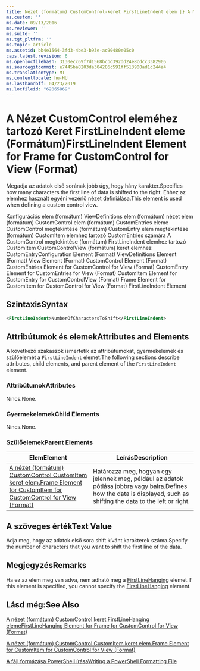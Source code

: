 ```yaml
---
title: Nézet (formátum) CustomControl-keret FirstLineIndent elem |} A Microsoft Docs
ms.custom: ''
ms.date: 09/13/2016
ms.reviewer: ''
ms.suite: ''
ms.tgt_pltfrm: ''
ms.topic: article
ms.assetid: bb4e1564-3fd3-4be3-b93e-ac90480e05c0
caps.latest.revision: 6
ms.openlocfilehash: 3130ecc69f7d1568bcbd392dd24e8cdcc3382905
ms.sourcegitcommit: e7445ba8203da304286c591ff513900ad1c244a4
ms.translationtype: MT
ms.contentlocale: hu-HU
ms.lasthandoff: 04/23/2019
ms.locfileid: "62065869"
---
```

# <a name="firstlineindent-element-for-frame-for-customcontrol-for-view-format"></a><span data-ttu-id="3cb18-102">A Nézet CustomControl eleméhez tartozó Keret FirstLineIndent eleme (Formátum)</span><span class="sxs-lookup"><span data-stu-id="3cb18-102">FirstLineIndent Element for Frame for CustomControl for View (Format)</span></span>

<span data-ttu-id="3cb18-103">Megadja az adatok első sorának jobb úgy, hogy hány karakter.</span><span class="sxs-lookup"><span data-stu-id="3cb18-103">Specifies how many characters the first line of data is shifted to the right.</span></span> <span data-ttu-id="3cb18-104">Ehhez az elemhez használt egyéni vezérlő nézet definiálása.</span><span class="sxs-lookup"><span data-stu-id="3cb18-104">This element is used when defining a custom control view.</span></span>

<span data-ttu-id="3cb18-105">Konfigurációs elem (formátum) ViewDefinitions elem (formátum) nézet elem (formátum) CustomControl elem (formátum) CustomEntries eleme CustomControl megtekintése (formátum) CustomEntry elem megtekintése (formátum) CustomItem elemhez tartozó CustomEntries számára A CustomControl megtekintése (formátum) FirstLineIndent elemhez tartozó CustomItem CustomControlView (formátum) keret elemhez CustomEntry</span><span class="sxs-lookup"><span data-stu-id="3cb18-105">Configuration Element (Format) ViewDefinitions Element (Format) View Element (Format) CustomControl Element (Format) CustomEntries Element for CustomControl for View (Format) CustomEntry Element for CustomEntries for View (Format) CustomItem Element for CustomEntry for CustomControlView (Format) Frame Element for CustomItem for CustomControl for View (Format) FirstLineIndent Element</span></span>

## <a name="syntax"></a><span data-ttu-id="3cb18-106">Szintaxis</span><span class="sxs-lookup"><span data-stu-id="3cb18-106">Syntax</span></span>

```xml
<FirstLineIndent>NumberOfCharactersToShift</FirstLineIndent>
```

## <a name="attributes-and-elements"></a><span data-ttu-id="3cb18-107">Attribútumok és elemek</span><span class="sxs-lookup"><span data-stu-id="3cb18-107">Attributes and Elements</span></span>

<span data-ttu-id="3cb18-108">A következő szakaszok ismertetik az attribútumokat, gyermekelemek és szülőelemét a `FirstLineIndent` elemet.</span><span class="sxs-lookup"><span data-stu-id="3cb18-108">The following sections describe attributes, child elements, and parent element of the `FirstLineIndent` element.</span></span>

### <a name="attributes"></a><span data-ttu-id="3cb18-109">Attribútumok</span><span class="sxs-lookup"><span data-stu-id="3cb18-109">Attributes</span></span>

<span data-ttu-id="3cb18-110">Nincs.</span><span class="sxs-lookup"><span data-stu-id="3cb18-110">None.</span></span>

### <a name="child-elements"></a><span data-ttu-id="3cb18-111">Gyermekelemek</span><span class="sxs-lookup"><span data-stu-id="3cb18-111">Child Elements</span></span>

<span data-ttu-id="3cb18-112">Nincs.</span><span class="sxs-lookup"><span data-stu-id="3cb18-112">None.</span></span>

### <a name="parent-elements"></a><span data-ttu-id="3cb18-113">Szülőelemek</span><span class="sxs-lookup"><span data-stu-id="3cb18-113">Parent Elements</span></span>

|<span data-ttu-id="3cb18-114">Elem</span><span class="sxs-lookup"><span data-stu-id="3cb18-114">Element</span></span>|<span data-ttu-id="3cb18-115">Leírás</span><span class="sxs-lookup"><span data-stu-id="3cb18-115">Description</span></span>|
|-------------|-----------------|
|[<span data-ttu-id="3cb18-116">A nézet (formátum) CustomControl CustomItem keret elem.</span><span class="sxs-lookup"><span data-stu-id="3cb18-116">Frame Element for CustomItem for CustomControl for View (Format)</span></span>](./frame-element-for-customitem-for-customcontrol-for-view-format.md)|<span data-ttu-id="3cb18-117">Határozza meg, hogyan egy jelennek meg, például az adatok pótlása jobbra vagy balra.</span><span class="sxs-lookup"><span data-stu-id="3cb18-117">Defines how the data is displayed, such as shifting the data to the left or right.</span></span>|

## <a name="text-value"></a><span data-ttu-id="3cb18-118">A szöveges érték</span><span class="sxs-lookup"><span data-stu-id="3cb18-118">Text Value</span></span>

<span data-ttu-id="3cb18-119">Adja meg, hogy az adatok első sora shift kívánt karakterek száma.</span><span class="sxs-lookup"><span data-stu-id="3cb18-119">Specify the number of characters that you want to shift the first line of the data.</span></span>

## <a name="remarks"></a><span data-ttu-id="3cb18-120">Megjegyzés</span><span class="sxs-lookup"><span data-stu-id="3cb18-120">Remarks</span></span>

<span data-ttu-id="3cb18-121">Ha ez az elem meg van adva, nem adható meg a [FirstLineHanging](./firstlinehanging-element-for-frame-for-customcontrol-for-view-format.md) elemet.</span><span class="sxs-lookup"><span data-stu-id="3cb18-121">If this element is specified, you cannot specify the [FirstLineHanging](./firstlinehanging-element-for-frame-for-customcontrol-for-view-format.md) element.</span></span>

## <a name="see-also"></a><span data-ttu-id="3cb18-122">Lásd még:</span><span class="sxs-lookup"><span data-stu-id="3cb18-122">See Also</span></span>

[<span data-ttu-id="3cb18-123">A nézet (formátum) CustomControl keret FirstLineHanging eleme</span><span class="sxs-lookup"><span data-stu-id="3cb18-123">FirstLineHanging Element for Frame for CustomControl for View (Format)</span></span>](./firstlinehanging-element-for-frame-for-customcontrol-for-view-format.md)

[<span data-ttu-id="3cb18-124">A nézet (formátum) CustomControl CustomItem keret elem.</span><span class="sxs-lookup"><span data-stu-id="3cb18-124">Frame Element for CustomItem for CustomControl for View (Format)</span></span>](./frame-element-for-customitem-for-customcontrol-for-view-format.md)

[<span data-ttu-id="3cb18-125">A fájl formázása PowerShell írása</span><span class="sxs-lookup"><span data-stu-id="3cb18-125">Writing a PowerShell Formatting File</span></span>](./writing-a-powershell-formatting-file.md)
